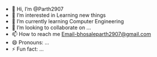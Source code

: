 - 👋 Hi, I’m @Parth2907
- 👀 I’m interested in Learning new things
- 🌱 I’m currently learning Computer Engineering
- 💞️ I’m looking to collaborate on ...
- 📫 How to reach me Email-bhosaleparth2907@gmail.com
- 😄 Pronouns: ...
- ⚡ Fun fact: ...

<!---
Parth2907/Parth2907 is a ✨ special ✨ repository because its `README.md` (this file) appears on your GitHub profile.
You can click the Preview link to take a look at your changes.
--->
